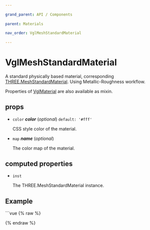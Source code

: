 ```yaml
---
          
grand_parent: API / Components
          
parent: Materials
          
nav_order: VglMeshStandardMaterial
          
---
```

# VglMeshStandardMaterial 

A standard physically based material,
corresponding [THREE.MeshStandardMaterial](https://threejs.org/docs/index.html#api/materials/MeshStandardMaterial).
Using Metallic-Roughness workflow.

Properties of [VglMaterial](vgl-material) are also available as mixin. 

## props 

- `color` ***color*** (*optional*) `default: '#fff'` 

  CSS style color of the material. 

- `map` ***name*** (*optional*) 

  The color map of the material. 

## computed properties 

- `inst` 

  The THREE.MeshStandardMaterial instance. 


## Example
              
<div class="code-example"><div class="max-width-1-2">
                <vgl-mesh-standard-material-example class="aspect-1618-1000"></vgl-mesh-standard-material-example>
              
</div></div>
```vue
{% raw %}<template>
  <div>
    <vgl-renderer
      antialias
      camera="camera"
      scene="scene"
    >
      <vgl-scene name="scene">
        <vgl-torus-knot-geometry name="geo" />
        <vgl-mesh-standard-material
          name="mat"
          :color="`rgb(${r}, ${g}, ${b})`"
        />
        <vgl-mesh
          geometry="geo"
          material="mat"
        />
        <vgl-ambient-light intensity="0.5" />
        <vgl-directional-light
          position="0 2 1"
          intensity="0.5"
        />
      </vgl-scene>
      <vgl-perspective-camera
        orbit-position="5 1 0.5"
        name="camera"
      />
    </vgl-renderer>

    <aside class="control-panel">
      <section>
        <h3>Color</h3>
        <label>R<input
          v-model="r"
          type="range"
          max="255"
        ></label>
        <label>G<input
          v-model="g"
          type="range"
          max="255"
        ></label>
        <label>B<input
          v-model="b"
          type="range"
          max="255"
        ></label>
      </section>
    </aside>
  </div>
</template>

<script>
export default {
  data: () => ({
    r: 255,
    g: 255,
    b: 255,
  }),
};
</script>
{% endraw %}
```